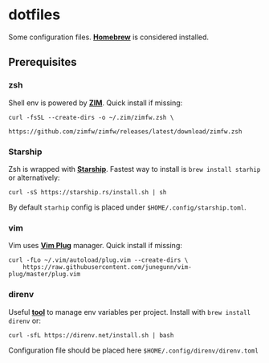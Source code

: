 # dotfiles

Some configuration files. [**Homebrew**](https://brew.sh/) is considered installed.

## Prerequisites

### zsh
Shell env is powered by [**ZIM**](https://github.com/zimfw/zimfw).
Quick install if missing:
```text
curl -fsSL --create-dirs -o ~/.zim/zimfw.zsh \
      https://github.com/zimfw/zimfw/releases/latest/download/zimfw.zsh
```
### Starship
Zsh is wrapped with [**Starship**](https://github.com/starship/starship). Fastest way to install is `brew install starhip` or alternatively:
```text
curl -sS https://starship.rs/install.sh | sh
```
By default `starhip` config is placed under `$HOME/.config/starship.toml`.

### vim
Vim uses [**Vim Plug**](https://github.com/junegunn/vim-plug) manager. Quick install if missing:
```text
curl -fLo ~/.vim/autoload/plug.vim --create-dirs \
    https://raw.githubusercontent.com/junegunn/vim-plug/master/plug.vim
```

### direnv
Useful [**tool**](https://github.com/direnv/direnv) to manage env variables per project. Install with `brew install direnv` or:
```text
curl -sfL https://direnv.net/install.sh | bash
```
Configuration file should be placed here `$HOME/.config/direnv/direnv.toml`